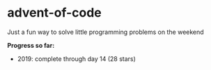 # advent-of-code

Just a fun way to solve little programming problems on the weekend

**Progress so far:** 
* 2019: complete through day 14 (28 stars)
